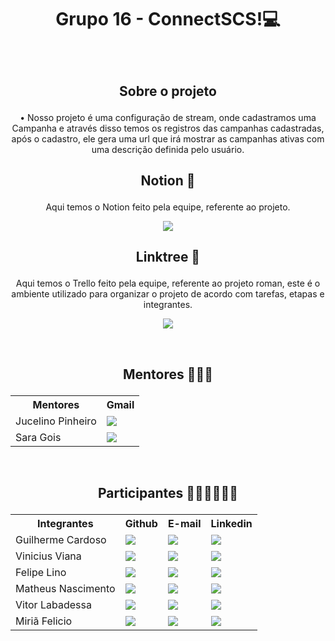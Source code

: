 # <p align="center"> Grupo 16 - ConnectSCS!💻 </p>
&nbsp;

## <p align="center">Sobre o projeto </p>
<p align="center">•	Nosso projeto é uma configuração de stream, onde cadastramos uma Campanha e através disso temos os registros das campanhas cadastradas, após o cadastro, ele gera uma url que irá mostrar as campanhas ativas com uma descrição definida pelo usuário.</p>


## <p align="center">Notion 📝</p>
<p align="center">Aqui temos o Notion feito pela equipe, referente ao projeto.</p>
<p align="center"><a href="https://www.notion.so/tcc_senaiSCS-Fun-es-bd60196a892a466a9613096a1a802a18"> <img src="https://img.shields.io/badge/Notion-000000?style=for-the-badge&logo=notion&logoColor=white" /> </a></p>

## <p align="center">Linktree 📝</p>
<p align="center">Aqui temos o Trello feito pela equipe, referente ao projeto roman, este é o ambiente utilizado para organizar o projeto de acordo com tarefas, etapas e integrantes.</p>
<p align="center"><a href="https://linktr.ee/connectscs"> <img src="https://img.shields.io/badge/website-000000?style=for-the-badge&logo=About.me&logoColor=white" /> </a></p>

&nbsp;
&nbsp;

## <p align="center">Mentores 👨‍🏫👩</p>
<table align="center">
  <tr>
    <th>Mentores</th>
    <th>Gmail</th>
  </tr>
  <tr>
    <td>Jucelino Pinheiro</td>
    <td> <a href="mailto:sara.gois@sp.senai.br"> <img src="https://img.shields.io/badge/Gmail-D14836?style=for-the-badge&logo=gmail&logoColor=white" /> </a></td>
  </tr>
  <tr>
    <td>Sara Gois</td>
    <td><a href="mailto:sara.gois@sp.senai.br"> <img src="https://img.shields.io/badge/Gmail-D14836?style=for-the-badge&logo=gmail&logoColor=white" /> </a> </td>
  </tr>
</table>

&nbsp;
&nbsp;

## <p align="center">Participantes 👦👦👦👦👦👩</p>
<table align="center">
  <tr>
    <th>Integrantes</th>
    <th>Github</th>
    <th>E-mail</th>
    <th>Linkedin</th>
  </tr>
  <tr>
    <td>Guilherme Cardoso</td>
    <td> <a href="https://github.com/Cardoso-Diniz"> <img src="https://img.shields.io/badge/GitHub-100000?style=for-the-badge&logo=github&logoColor=white" /> </a> </td>
    <td><a href="mailto:guicardosodiniz123@gmail.com"> <img src="https://img.shields.io/badge/Gmail-D14836?style=for-the-badge&logo=gmail&logoColor=white" /> </a></td>
    <td><a href="https://www.linkedin.com/in/guilherme-cardoso-diniz-42463323b/"> <img src="https://img.shields.io/badge/LinkedIn-0077B5?style=for-the-badge&logo=linkedin&logoColor=white" /> </a></td>
  </tr>
  <tr>
    <td>Vinicius Viana</td>
    <td><a href="https://github.com/Vinicius-Viana09"> <img src="https://img.shields.io/badge/GitHub-100000?style=for-the-badge&logo=github&logoColor=white" /> </a></td>
    <td><a href="mailto:viniciusniviana@gmail.com"> <img src="https://img.shields.io/badge/Gmail-D14836?style=for-the-badge&logo=gmail&logoColor=white" /> </a></td>
    <td><a href="https://www.linkedin.com/in/vinicius-viana-751613213/"> <img src="https://img.shields.io/badge/LinkedIn-0077B5?style=for-the-badge&logo=linkedin&logoColor=white" /> </a></td>
  </tr>
  <tr>
    <td>Felipe Lino</td>
    <td><a href="https://github.com/fe-lino"> <img src="https://img.shields.io/badge/GitHub-100000?style=for-the-badge&logo=github&logoColor=white" /> </a> </td>
    <td><a href="mailto:felipexgamer6@gmail.com"> <img src="https://img.shields.io/badge/Gmail-D14836?style=for-the-badge&logo=gmail&logoColor=white" /> </a></td>
    <td><a href="https://www.linkedin.com/in/felipe-santos-lino-2b07471a5/"> <img src="https://img.shields.io/badge/LinkedIn-0077B5?style=for-the-badge&logo=linkedin&logoColor=white" /> </a></td>
  </tr>
   <tr>
    <td>Matheus Nascimento </td>
    <td><a href="https://github.com/MatheusAlmeidaNascimento"> <img src="https://img.shields.io/badge/GitHub-100000?style=for-the-badge&logo=github&logoColor=white" /> </a> </td>
    <td><a href="mailto:nascimentomatheus518@gmail.com"> <img src="https://img.shields.io/badge/Gmail-D14836?style=for-the-badge&logo=gmail&logoColor=white" /> </a></td>
    <td><a href="https://www.linkedin.com/in/matheus-nascimento-75914a240/"> <img src="https://img.shields.io/badge/LinkedIn-0077B5?style=for-the-badge&logo=linkedin&logoColor=white" /> </a></td>
  </tr>
  <tr>
    <td>Vitor Labadessa</td>
    <td><a href="https://github.com/marchitiello-vitor"> <img src="https://img.shields.io/badge/GitHub-100000?style=for-the-badge&logo=github&logoColor=white" /> </a> </td>
    <td><a href="mailto:vitin.labadessa@gmail.com"> <img src="https://img.shields.io/badge/Gmail-D14836?style=for-the-badge&logo=gmail&logoColor=white" /> </a></td>
    <td><a href="https://www.linkedin.com/in/vitor-labadessa-5b8989236/"> <img src="https://img.shields.io/badge/LinkedIn-0077B5?style=for-the-badge&logo=linkedin&logoColor=white" /> </a></td>
  </tr>
  <tr>
    <td>Miriã Felicio</td>
    <td><a href="https://github.com/miafelicio"> <img src="https://img.shields.io/badge/GitHub-100000?style=for-the-badge&logo=github&logoColor=white" /> </a> </td>
    <td><a href="mailto:miafelicio@gmail.com"> <img src="https://img.shields.io/badge/Gmail-D14836?style=for-the-badge&logo=gmail&logoColor=white" /> </a></td>
    <td><a href="https://www.linkedin.com/in/miri%C3%A3-felicio-44a917219/"> <img src="https://img.shields.io/badge/LinkedIn-0077B5?style=for-the-badge&logo=linkedin&logoColor=white" /> </a></td>
  </tr>
</table>

